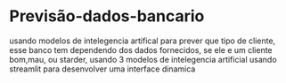 # Previsão-dados-bancario

usando modelos de intelegencia artifical para prever que tipo de cliente, esse banco tem dependendo dos dados fornecidos, se ele e um cliente bom,mau, ou starder,
usando 3 modelos de intelegencia artificial 
usando streamlit para desenvolver uma interface dinamica 
